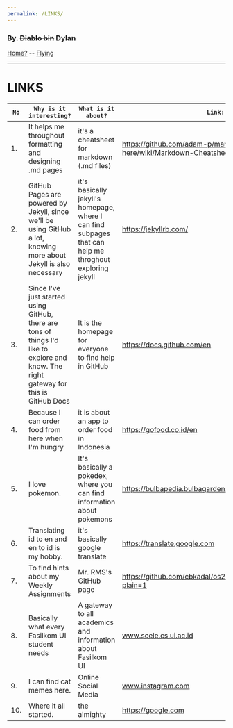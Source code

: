 ```yaml
---
permalink: /LINKS/
---
```


### By. ~~Diablo bin~~ Dylan

[Home?](https://www.instagram.com/dylan.pribadi) -- [Flying](https://m.metaco.gg/pokemon-unite/panduan-pokemon-unite-build-ability-item-dragonite)

---
# LINKS

`No`| `Why is it interesting?`| `What is it about?` | `Link:`  
--- |--- | --- | ---
1.| It helps me throughout formatting and designing .md pages | it's a cheatsheet for markdown (.md files) | https://github.com/adam-p/markdown-here/wiki/Markdown-Cheatsheet
2.| GitHub Pages are powered by Jekyll, since we'll be using GitHub a lot, knowing more about Jekyll is also necessary | it's basically jekyll's homepage, where I can find subpages that can help me throghout exploring jekyll | https://jekyllrb.com/ 
3.| Since I've just started using GitHub, there are tons of things I'd like to explore and know. The right gateway for this is GitHub Docs | It is the homepage for everyone to find help in GitHub | https://docs.github.com/en
4.| Because I can order food from here when I'm hungry | it is about an app to order food in Indonesia | https://gofood.co.id/en
5.| I love pokemon. | It's basically a pokedex, where you can find information about pokemons | https://bulbapedia.bulbagarden.net
6.| Translating id to en and en to id is my hobby. | it's basically google translate | https://translate.google.com
7.| To find hints about my Weekly Assignments | Mr. RMS's GitHub page | https://github.com/cbkadal/os222/blob/master/links.md?plain=1
8.| Basically what every Fasilkom UI student needs | A gateway to all academics and information about Fasilkom UI | www.scele.cs.ui.ac.id
9.| I can find cat memes here. | Online Social Media | www.instagram.com 
10.| Where it all started. | the almighty | https://google.com
